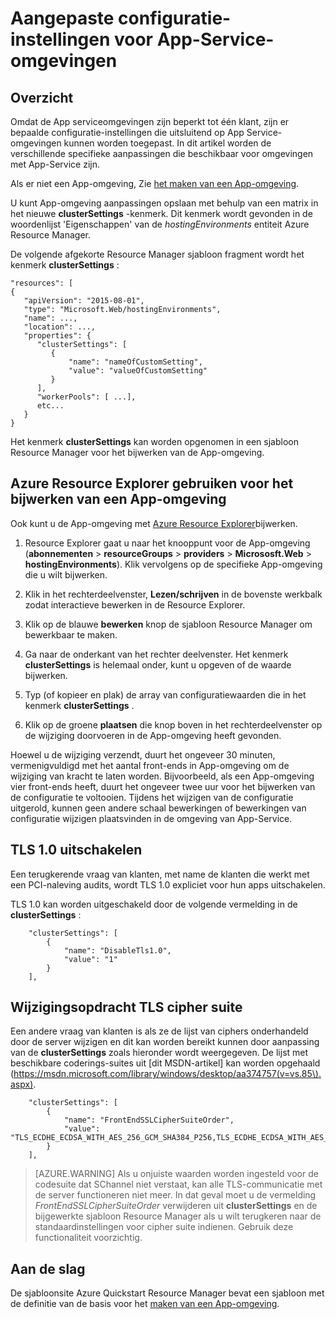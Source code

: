 <properties
    pageTitle="Aangepaste instellingen voor App-Service-omgevingen"
    description="Aangepaste configuratie-instellingen voor App-Service-omgevingen"
    services="app-service"
    documentationCenter=""
    authors="stefsch"
    manager="nirma"
    editor=""/>

<tags
    ms.service="app-service"
    ms.workload="na"
    ms.tgt_pltfrm="na"
    ms.devlang="na"
    ms.topic="article"
    ms.date="08/22/2016"
    ms.author="stefsch"/>

# <a name="custom-configuration-settings-for-app-service-environments"></a>Aangepaste configuratie-instellingen voor App-Service-omgevingen

## <a name="overview"></a>Overzicht ##
Omdat de App serviceomgevingen zijn beperkt tot één klant, zijn er bepaalde configuratie-instellingen die uitsluitend op App Service-omgevingen kunnen worden toegepast. In dit artikel worden de verschillende specifieke aanpassingen die beschikbaar voor omgevingen met App-Service zijn.

Als er niet een App-omgeving, Zie [het maken van een App-omgeving](app-service-web-how-to-create-an-app-service-environment.md).

U kunt App-omgeving aanpassingen opslaan met behulp van een matrix in het nieuwe **clusterSettings** -kenmerk. Dit kenmerk wordt gevonden in de woordenlijst 'Eigenschappen' van de *hostingEnvironments* entiteit Azure Resource Manager.

De volgende afgekorte Resource Manager sjabloon fragment wordt het kenmerk **clusterSettings** :


    "resources": [
    {
       "apiVersion": "2015-08-01",
       "type": "Microsoft.Web/hostingEnvironments",
       "name": ...,
       "location": ...,
       "properties": {
          "clusterSettings": [
             {
                 "name": "nameOfCustomSetting",
                 "value": "valueOfCustomSetting"
             }
          ],
          "workerPools": [ ...],
          etc...
       }
    }

Het kenmerk **clusterSettings** kan worden opgenomen in een sjabloon Resource Manager voor het bijwerken van de App-omgeving.

## <a name="use-azure-resource-explorer-to-update-an-app-service-environment"></a>Azure Resource Explorer gebruiken voor het bijwerken van een App-omgeving
Ook kunt u de App-omgeving met [Azure Resource Explorer](https://resources.azure.com)bijwerken.  

1. Resource Explorer gaat u naar het knooppunt voor de App-omgeving (**abonnementen** > **resourceGroups** > **providers** > **Micrososft.Web** > **hostingEnvironments**). Klik vervolgens op de specifieke App-omgeving die u wilt bijwerken.

2. Klik in het rechterdeelvenster, **Lezen/schrijven** in de bovenste werkbalk zodat interactieve bewerken in de Resource Explorer.  

3. Klik op de blauwe **bewerken** knop de sjabloon Resource Manager om bewerkbaar te maken.

4. Ga naar de onderkant van het rechter deelvenster. Het kenmerk **clusterSettings** is helemaal onder, kunt u opgeven of de waarde bijwerken.

5. Typ (of kopieer en plak) de array van configuratiewaarden die in het kenmerk **clusterSettings** .  

6. Klik op de groene **plaatsen** die knop boven in het rechterdeelvenster op de wijziging doorvoeren in de App-omgeving heeft gevonden.

Hoewel u de wijziging verzendt, duurt het ongeveer 30 minuten, vermenigvuldigd met het aantal front-ends in App-omgeving om de wijziging van kracht te laten worden.
Bijvoorbeeld, als een App-omgeving vier front-ends heeft, duurt het ongeveer twee uur voor het bijwerken van de configuratie te voltooien. Tijdens het wijzigen van de configuratie uitgerold, kunnen geen andere schaal bewerkingen of bewerkingen van configuratie wijzigen plaatsvinden in de omgeving van App-Service.

## <a name="disable-tls-10"></a>TLS 1.0 uitschakelen ##
Een terugkerende vraag van klanten, met name de klanten die werkt met een PCI-naleving audits, wordt TLS 1.0 expliciet voor hun apps uitschakelen.

TLS 1.0 kan worden uitgeschakeld door de volgende vermelding in de **clusterSettings** :

        "clusterSettings": [
            {
                "name": "DisableTls1.0",
                "value": "1"
            }
        ],

## <a name="change-tls-cipher-suite-order"></a>Wijzigingsopdracht TLS cipher suite ##
Een andere vraag van klanten is als ze de lijst van ciphers onderhandeld door de server wijzigen en dit kan worden bereikt kunnen door aanpassing van de **clusterSettings** zoals hieronder wordt weergegeven. De lijst met beschikbare coderings-suites uit [dit MSDN-artikel] kan worden opgehaald (https://msdn.microsoft.com/library/windows/desktop/aa374757(v=vs.85\).aspx).

        "clusterSettings": [
            {
                "name": "FrontEndSSLCipherSuiteOrder",
                "value": "TLS_ECDHE_ECDSA_WITH_AES_256_GCM_SHA384_P256,TLS_ECDHE_ECDSA_WITH_AES_128_GCM_SHA256_P256,TLS_ECDHE_RSA_WITH_AES_256_CBC_SHA384_P256,TLS_ECDHE_RSA_WITH_AES_128_CBC_SHA256_P256,TLS_ECDHE_RSA_WITH_AES_256_CBC_SHA_P256,TLS_ECDHE_RSA_WITH_AES_128_CBC_SHA_P256"
            }
        ],

> [AZURE.WARNING]  Als u onjuiste waarden worden ingesteld voor de codesuite dat SChannel niet verstaat, kan alle TLS-communicatie met de server functioneren niet meer. In dat geval moet u de vermelding *FrontEndSSLCipherSuiteOrder* verwijderen uit **clusterSettings** en de bijgewerkte sjabloon Resource Manager als u wilt terugkeren naar de standaardinstellingen voor cipher suite indienen.  Gebruik deze functionaliteit voorzichtig.

## <a name="get-started"></a>Aan de slag
De sjabloonsite Azure Quickstart Resource Manager bevat een sjabloon met de definitie van de basis voor het [maken van een App-omgeving](https://azure.microsoft.com/documentation/templates/201-web-app-ase-create/).


<!-- LINKS -->

<!-- IMAGES -->
